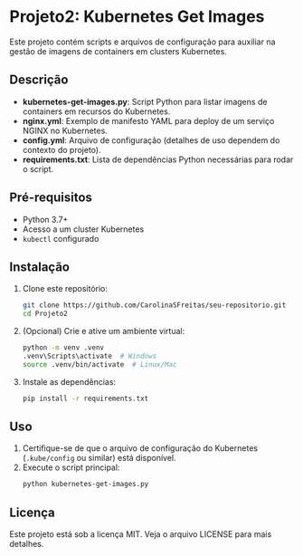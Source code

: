 # Projeto2: Kubernetes Get Images

Este projeto contém scripts e arquivos de configuração para auxiliar na gestão de imagens de containers em clusters Kubernetes.

## Descrição

- **kubernetes-get-images.py**: Script Python para listar imagens de containers em recursos do Kubernetes.
- **nginx.yml**: Exemplo de manifesto YAML para deploy de um serviço NGINX no Kubernetes.
- **config.yml**: Arquivo de configuração (detalhes de uso dependem do contexto do projeto).
- **requirements.txt**: Lista de dependências Python necessárias para rodar o script.

## Pré-requisitos

- Python 3.7+
- Acesso a um cluster Kubernetes
- `kubectl` configurado

## Instalação

1. Clone este repositório:
   ```sh
   git clone https://github.com/CarolinaSFreitas/seu-repositorio.git
   cd Projeto2
   ```
2. (Opcional) Crie e ative um ambiente virtual:
   ```sh
   python -m venv .venv
   .venv\Scripts\activate  # Windows
   source .venv/bin/activate  # Linux/Mac
   ```
3. Instale as dependências:
   ```sh
   pip install -r requirements.txt
   ```

## Uso

1. Certifique-se de que o arquivo de configuração do Kubernetes (`.kube/config` ou similar) está disponível.
2. Execute o script principal:
   ```sh
   python kubernetes-get-images.py
   ```

## Licença

Este projeto está sob a licença MIT. Veja o arquivo LICENSE para mais detalhes.
